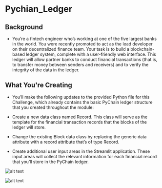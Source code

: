 # Pychian_Ledger
## Background
* You’re a fintech engineer who’s working at one of the five largest banks in the world. You were recently promoted to act as the lead developer on their decentralized finance team. Your task is to build a blockchain-based ledger system, complete with a user-friendly web interface. This ledger will allow partner banks to conduct financial transactions (that is, to transfer money between senders and receivers) and to verify the integrity of the data in the ledger.

## What You're Creating
* You’ll make the following updates to the provided Python file for this Challenge, which already contains the basic PyChain ledger structure that you created throughout the module:

* Create a new data class named Record. This class will serve as the template for the financial transaction records that the blocks of the ledger will store.

* Change the existing Block data class by replacing the generic data attribute with a record attribute that’s of type Record.

* Create additional user input areas in the Streamlit application. These input areas will collect the relevant information for each financial record that you’ll store in the PyChain ledger.

 ![alt text](https://github.com/[amanixon]/[Pychian_Ledger_Mod18]/blob/[main]/Blockchain.jpg?raw=true)

 ![alt text](https://github.com/[amanixon]/[Pychian_Ledger_Mod18]/blob/[main]/Validate.jpg?raw=true)
